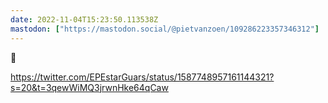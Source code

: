 ```yaml
---
date: 2022-11-04T15:23:50.113538Z
mastodon: ["https://mastodon.social/@pietvanzoen/109286223357346312"]
---
```

💯

https://twitter.com/EPEstarGuars/status/1587748957161144321?s=20&t=3qewWiMQ3jrwnHke64qCaw
